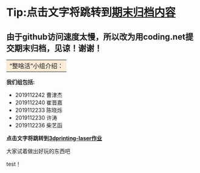 # Tip:**点击文字将跳转到[期末归档内容](https://e.coding.net/codes2things/file/file.git, '期末归档内容')**
## 由于github访问速度太慢，所以改为用coding.net提交期末归档，见谅！谢谢！

<table><tr><td bgcolor=#FAEBD7>“整啥活”小组介绍：</td></tr></table>

**我们组包括:**

- 2019112242 曹津杰 
- 2019112240 崔晋嘉 
- 2019112233 陈晓烁 
- 2019112230 许涛    
- 2019112236 柴艺函 

**点击文字将跳转到[3dprinting-laser作业](https://zaowu.fun/p/607c5e82234c46320e6d3542 '3dprinting-laser作业')**

大家试着做出好玩的东西吧

test！  

